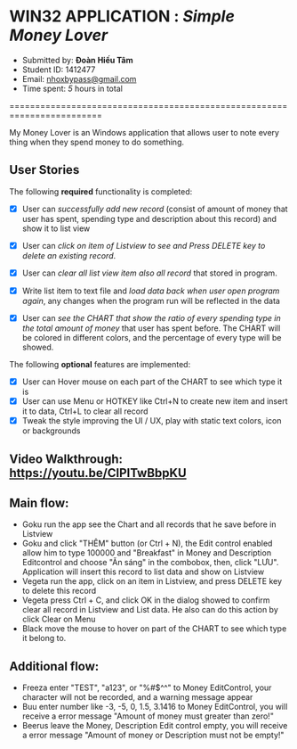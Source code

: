 # WIN32 APPLICATION : *Simple Money Lover*


- Submitted by: **Đoàn Hiếu Tâm**
- Student ID: 1412477
- Email: nhoxbypass@gmail.com
- Time spent: *5* hours in total

========================================================================

My Money Lover is an Windows application that allows user to note every thing when they spend money to do something.

## User Stories

The following **required** functionality is completed:


* [x] User can *successfully add new record* (consist of amount of money that user has spent, spending type and description about this record) and show it to list view
* [x] User can *click on item of Listview to see and Press DELETE key to delete an existing record*.
* [x] User can *clear all list view item also all record* that stored in program.
* [x] Write list item to text file and *load data back when user open program again*, any changes when the program run will be reflected in the data
* [x] User can *see the CHART that show the ratio of every spending type in the total amount of money* that user has spent before.
The CHART will be colored in different colors, and the percentage of every type will be showed.


The following **optional** features are implemented:
* [x] User can Hover mouse on each part of the CHART to see which type it is
* [x] User can use Menu or HOTKEY like Ctrl+N to create new item and insert it to data, Ctrl+L to clear all record
* [x] Tweak the style improving the UI / UX, play with static text colors, icon or backgrounds

## Video Walkthrough: https://youtu.be/ClPITwBbpKU

## Main flow:
 + Goku run the app see the Chart and all records that he save before in Listview
 + Goku and click "THÊM" button (or Ctrl + N), the Edit control enabled allow him to type 100000 and "Breakfast" in Money and Description Editcontrol
 and choose "Ăn sáng" in the combobox, then, click "LƯU". Application will insert this record to list data and show on Listview
 + Vegeta run the app, click on an item in Listview, and press DELETE key to delete this record
 + Vegeta press Ctrl + C, and click OK in the dialog showed to confirm clear all record in Listview and List data. He also can do this action by click Clear on Menu
 + Black move the mouse to hover on part of the CHART to see which type it belong to.

## Additional flow:
 + Freeza enter "TEST", "a123", or "%#$^^" to Money EditControl, your character will not be recorded, and a warning message appear
 + Buu enter number like -3, -5, 0, 1.5, 3.1416 to Money EditControl, you will receive a error message "Amount of money must greater than zero!"
 + Beerus leave the Money, Description Edit control empty, you will receive a error message "Amount of money or Description must not be empty!"
